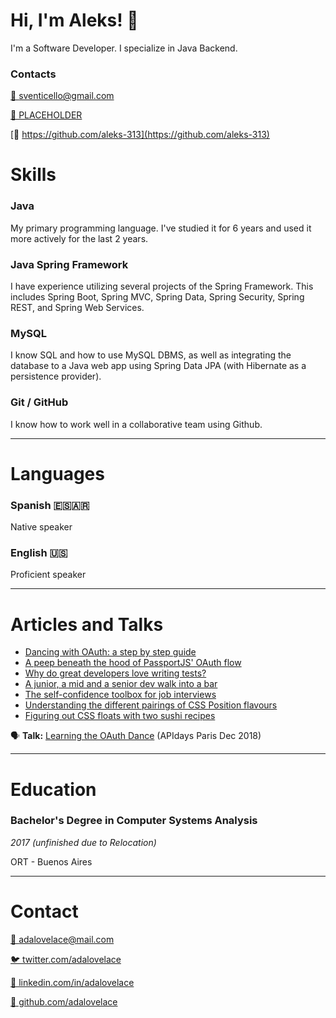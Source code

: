 # Hi, I'm Aleks! 👋

<aside>
I'm a Software Developer. I specialize in Java Backend.

</aside>

### **Contacts**

[📧 sventicello@gmail.com](mailto:sventicello@gmail.com)

[🔗 PLACEHOLDER](https://www.linkedin.com/company/notionhq/mycompany/)

[👾 https://github.com/aleks-313](https://github.com/aleks-313)



# Skills

### Java

My primary programming language. I've studied it for 6 years and used it more actively for the last 2 years. 

### Java Spring Framework

I have experience utilizing several projects of the Spring Framework. This includes Spring Boot, Spring MVC, Spring Data, Spring Security, Spring REST, and Spring Web Services.

### MySQL

I know SQL and how to use MySQL DBMS, as well as integrating the database to a Java web app using Spring Data JPA (with Hibernate as a persistence provider).

### Git / GitHub

I know how to work well in a collaborative team using Github.

---

# Languages

### Spanish 🇪🇸🇦🇷

Native speaker

### English 🇺🇸

Proficient speaker

---

# Articles and Talks

- [Dancing with OAuth: a step by step guide](https://dev.to/anabella/dancing-with-oauth-emp)
- [A peep beneath the hood of PassportJS' OAuth flow](https://dev.to/anabella/a-peep-beneath-the-hood-of-passportjs-oauth-flow-eb5)
- [Why do great developers love writing tests?](https://dev.to/anabella/why-do-great-developers-love-writing-tests-1o6j)
- [A junior, a mid and a senior dev walk into a bar](https://dev.to/anabella/a-junior-a-mid-and-a-senior-dev-walk-into-a-bar-414f)
- [The self-confidence toolbox for job interviews](https://dev.to/typeform/the-self-confidence-toolbox-for-job-interviews-4k3j)
- [Understanding the different pairings of CSS Position flavours](https://dev.to/anabella/understanding-the-different-pairings-of-css-position-flavours-5855)
- [Figuring out CSS floats with two sushi recipes](https://dev.to/anabella/figuring-out-css-floats-with-sushi-recipes-2c5o)

🗣 **Talk:** [Learning the OAuth Dance](https://www.youtube.com/watch?v=ec2NBIoaUCM&t=1s) (APIdays Paris Dec 2018)

---

# Education

### **Bachelor's Degree in Computer Systems Analysis**

*2017 (unfinished due to Relocation)*

ORT - Buenos Aires

---

# Contact

[📧 adalovelace@mail.com](mailto:adalovelace@mail.com)

[🐦 twitter.com/adalovelace](http://twitter.com/notionhq)

[🔗 linkedin.com/in/adalovelace](https://www.linkedin.com/company/notionhq/mycompany/)

[👾 github.com/adalovelace](https://github.com/makenotion)
